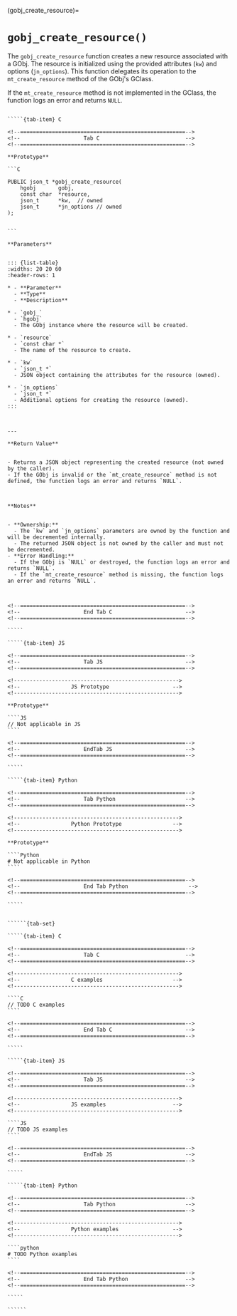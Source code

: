 

<!-- ============================================================== -->
(gobj_create_resource)=
# `gobj_create_resource()`
<!-- ============================================================== -->


The `gobj_create_resource` function creates a new resource associated with a GObj. The resource is initialized using the provided attributes (`kw`) and options (`jn_options`). This function delegates its operation to the `mt_create_resource` method of the GObj's GClass.

If the `mt_create_resource` method is not implemented in the GClass, the function logs an error and returns `NULL`.
        

<!------------------------------------------------------------>
<!--                    Prototypes                          -->
<!------------------------------------------------------------>

``````{tab-set}

`````{tab-item} C

<!--====================================================-->
<!--                    Tab C                           -->
<!--====================================================-->

**Prototype**

```C

PUBLIC json_t *gobj_create_resource(
    hgobj       gobj,
    const char  *resource,
    json_t      *kw,  // owned
    json_t      *jn_options // owned
);
        

```

**Parameters**


::: {list-table}
:widths: 20 20 60
:header-rows: 1

* - **Parameter**
  - **Type**
  - **Description**

* - `gobj_`
  - `hgobj`
  - The GObj instance where the resource will be created.

* - `resource`
  - `const char *`
  - The name of the resource to create.

* - `kw`
  - `json_t *`
  - JSON object containing the attributes for the resource (owned).

* - `jn_options`
  - `json_t *`
  - Additional options for creating the resource (owned).
:::

        

---

**Return Value**


- Returns a JSON object representing the created resource (not owned by the caller).
- If the GObj is invalid or the `mt_create_resource` method is not defined, the function logs an error and returns `NULL`.
        


**Notes**


- **Ownership:**
  - The `kw` and `jn_options` parameters are owned by the function and will be decremented internally.
  - The returned JSON object is not owned by the caller and must not be decremented.
- **Error Handling:**
  - If the GObj is `NULL` or destroyed, the function logs an error and returns `NULL`.
  - If the `mt_create_resource` method is missing, the function logs an error and returns `NULL`.
        


<!--====================================================-->
<!--                    End Tab C                       -->
<!--====================================================-->

`````

`````{tab-item} JS

<!--====================================================-->
<!--                    Tab JS                          -->
<!--====================================================-->

<!---------------------------------------------------->
<!--                JS Prototype                    -->
<!---------------------------------------------------->

**Prototype**

````JS
// Not applicable in JS
````

<!--====================================================-->
<!--                    EndTab JS                       -->
<!--====================================================-->

`````

`````{tab-item} Python

<!--====================================================-->
<!--                    Tab Python                      -->
<!--====================================================-->

<!---------------------------------------------------->
<!--                Python Prototype                -->
<!---------------------------------------------------->

**Prototype**

````Python
# Not applicable in Python
````

<!--====================================================-->
<!--                    End Tab Python                   -->
<!--====================================================-->

`````

``````

<!------------------------------------------------------------>
<!--                    Examples                            -->
<!------------------------------------------------------------>

```````{dropdown} Examples

``````{tab-set}

`````{tab-item} C

<!--====================================================-->
<!--                    Tab C                           -->
<!--====================================================-->

<!---------------------------------------------------->
<!--                C examples                      -->
<!---------------------------------------------------->

````C
// TODO C examples
````

<!--====================================================-->
<!--                    End Tab C                       -->
<!--====================================================-->

`````

`````{tab-item} JS

<!--====================================================-->
<!--                    Tab JS                          -->
<!--====================================================-->

<!---------------------------------------------------->
<!--                JS examples                     -->
<!---------------------------------------------------->

````JS
// TODO JS examples
````

<!--====================================================-->
<!--                    EndTab JS                       -->
<!--====================================================-->

`````

`````{tab-item} Python

<!--====================================================-->
<!--                    Tab Python                      -->
<!--====================================================-->

<!---------------------------------------------------->
<!--                Python examples                 -->
<!---------------------------------------------------->

````python
# TODO Python examples
````

<!--====================================================-->
<!--                    End Tab Python                  -->
<!--====================================================-->

`````

``````

```````
